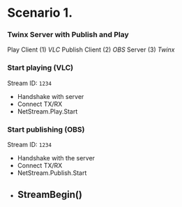 # Scenario 1.

### Twinx Server with Publish and Play

Play Client (1) _VLC_
Publish Client (2) _OBS_
Server (3) _Twinx_


### Start playing (VLC)

Stream ID: `1234`

 - Handshake with server
 - Connect TX/RX
 - NetStream.Play.Start

### Start publishing (OBS)

Stream ID: `1234`

 - Handshake with the server
 - Connect TX/RX
 - NetStream.Publish.Start
 - StreamBegin() 
   - 